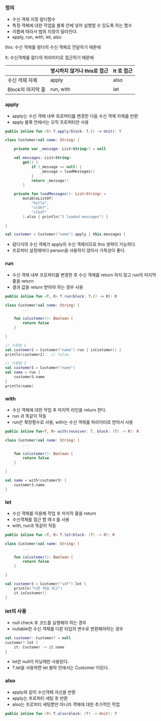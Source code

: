 ### 정의

- 수신 객체 지정 람다함수
- 특정 객체에 대한 작업을 블록 안에 넣어 실행할 수 있도록 하는 함수
- 이름에 따라서 범위 지정이 달라진다.
- apply, run, with, let, also

this: 수신 객체를 람다의 수신 객체로 전달하기 때문에

lt: 수신객체를 람다의 파라미터로 접근하기 때문에

|  | 명시하지 않거나 this로 접근 | lt 로 접근 |
| --- | --- | --- |
| 수신 객체 자체 | apply | also |
| Block의 마지막 줄 | run, with | let |

### apply

- apply는 수신 객체 내부 프로퍼티를 변경한 다음 수신 객체 자체를 반환
- apply 블록 안에서는 오직 프로퍼티만 사용

```kotlin
public inline fun <T> T.apply(block: T.() -> Unit): T
```

```kotlin
class Customer(val name: String) {

    private var _message: List<String>? = null

    val messages: List<String>
        get() {
            if (_message == null) {
                _message = loadMessages()
            }
            return _message!!
        }

    private fun loadMessages(): List<String> =
        mutableListOf(
            "hello",
            "sldkf",
            "slkdf"
        ).also { println("1 loaded messages") }

}

val customer = Customer("name").apply { this.messages }
```

- 람다식의 수신 객체가 apply의 수신 객체이므로 this 생략이 가능하다.
- 프로퍼티 설정때마다 person을 사용하지 않아서 가독성이 좋다.

### run

- 수신 객체 내부 프로퍼티를 변경한 후 수신 객체를 return 하지 않고 run의 마지막 줄을 return
- 결과 값을 return 받아야 하는 경우 사용

```kotlin
public inline fun <T, R> T.run(block: T.() -> R): R
```

```kotlin
class Customer(val name: String) {
		...

    fun isCustomer(): Boolean {
        return false
    }

}
```

```kotlin
// 사용법 1
val customer2 = Customer("name").run { isCustomer() }
println(customer2).  // false

// 사용법 2
val customer3 = Customer("name")
val name = run {
    customer3.name
}
println(name)
```

### with

- 수신 객체에 대한 작업 후 마지막 라인을 return 한다.
- run 과 똑같이 작동
- run은 확장함수로 사용, with는 수신 객체를 파라미터로 받아서 사용

```kotlin
public inline fun<T, R> with(receiver: T, block: (T) -> R): R
```

```kotlin
class Customer(val name: String) {
		...

    fun isCustomer(): Boolean {
        return false
    }

}
```

```kotlin
val name = with(customer3) {
    customer3.name
}
```

### let

- 수신 객체를 이용해 작업 후 마지막 줄을 return
- 수신객체를 접근 할 때 it 를 사용
- with, run과 똑같이 작동

```kotlin
public inline fun <T, R> T.let(block: (T) -> R): R
```

```kotlin
class Customer(val name: String) {
		...

    fun isCustomer(): Boolean {
        return false
    }

}
```

```kotlin
val customer3 = Customer("sdf").let { 
    println("다른 작업 하고")
    it.isCustomer()
}
```

### let의 사용

- null check 후 코드를 실행해야 하는 경우
- nullable한 수신 객체를 다른 타입의 변수로 변환해야하는 경우

```kotlin
val customer: Customer? = null
customer?.let {
    it: Customer -> it.name
}
```

- let은 null이 아닐때만 사용된다.
- ?.let을 사용하면 let 블락 안에서는 Customer 이된다.

### also

- apply와 같이 수신객체 자신을 반환
- apply는 프로퍼티 세팅 후 반환
- also는 프로퍼티 세팅뿐만 아니라 객체에 대한 추가적인 작업

```kotlin
public inline fun <T> T.also(block: (T) -> Unit): T
```